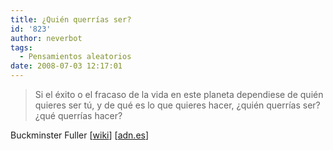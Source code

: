 ```yaml
---
title: ¿Quién querrías ser?
id: '823'
author: neverbot
tags:
  - Pensamientos aleatorios
date: 2008-07-03 12:17:01
---
```


> Si el éxito o el fracaso de la vida en este planeta dependiese de quién quieres ser tú, y de qué es lo que quieres hacer, ¿quién querrías ser? ¿qué querrías hacer?

Buckminster Fuller \[[wiki](http://en.wikipedia.org/wiki/Buckminster_Fuller)\] \[[adn.es](http://www.adn.es/blog/thinktank/cultura/20080702/POS-0007-Buckminster-manana-hombre-sono.html)\]